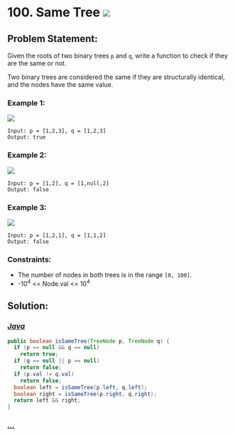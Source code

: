 # 100. Same Tree [![][share]](https://leetcode.com/problems/same-tree/)

## Problem Statement:

Given the roots of two binary trees `p` and `q`, write a function to check if they are the same or not.

Two binary trees are considered the same if they are structurally identical, and the nodes have the same value.

### Example 1:

![](https://assets.leetcode.com/uploads/2020/12/20/ex1.jpg)

```
Input: p = [1,2,3], q = [1,2,3]
Output: true
```

### Example 2:

![](https://assets.leetcode.com/uploads/2020/12/20/ex2.jpg)

```
Input: p = [1,2], q = [1,null,2]
Output: false
```

### Example 3:

![](https://assets.leetcode.com/uploads/2020/12/20/ex3.jpg)

```
Input: p = [1,2,1], q = [1,1,2]
Output: false
```

### Constraints:

- The number of nodes in both trees is in the range `[0, 100]`.
- -10<sup>4</sup> <= Node.val <= 10<sup>4</sup>

## Solution:

### [_Java_](./SameTree.java)

```java
public boolean isSameTree(TreeNode p, TreeNode q) {
  if (p == null && q == null)
    return true;
  if (q == null || p == null)
    return false;
  if (p.val != q.val)
    return false;
  boolean left = isSameTree(p.left, q.left);
  boolean right = isSameTree(p.right, q.right);
  return left && right;
}
```

### [_..._]()

```

```

<!----------------------------------{ link }--------------------------------->

[share]: https://img.icons8.com/external-anggara-blue-anggara-putra/20/000000/external-share-user-interface-basic-anggara-blue-anggara-putra-2.png
[easy]: https://img.shields.io/badge/Difficulty-Easy-bright.svg
[medium]: https://img.shields.io/badge/Difficulty-Medium-yellow.svg
[hard]: https://img.shields.io/badge/Difficulty-Hard-red.svg
